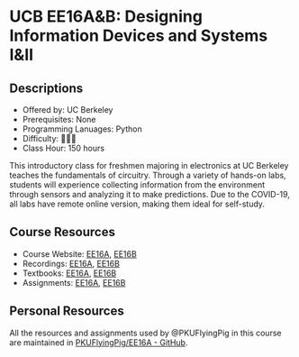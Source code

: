 # UCB EE16A&B: Designing Information Devices and Systems I&II

## Descriptions

- Offered by: UC Berkeley
- Prerequisites: None
- Programming Lanuages: Python
- Difficulty: 🌟🌟🌟
- Class Hour: 150 hours

This introductory class for freshmen majoring in electronics at UC Berkeley teaches the fundamentals of circuitry. Through a variety of hands-on labs, students will experience collecting information from the environment through sensors and analyzing it to make predictions. Due to the COVID-19, all labs have remote online version, making them ideal for self-study.

## Course Resources

- Course Website: [EE16A](https://inst.eecs.berkeley.edu/~ee16a/su20/), [EE16B](https://eecs16b.org/)
- Recordings: [EE16A](https://www.youtube.com/playlist?list=PL6nn4B7IPh8YwpxeJqCoNJ7wh0jme6WNr), [EE16B](https://www.youtube.com/playlist?list=PLfSttCKflps1UrUS1ZaV9KQJkoPFzdZAk)
- Textbooks: [EE16A](https://inst.eecs.berkeley.edu/~ee16a/sp22/#notes), [EE16B](https://eecs16b.org/#notes)
- Assignments: [EE16A](https://inst.eecs.berkeley.edu/~ee16a/sp22/hw-practice.html), [EE16B](https://eecs16b.org/hw-practice/?)

## Personal Resources

All the resources and assignments used by @PKUFlyingPig in this course are maintained in [PKUFlyingPig/EE16A - GitHub](https://github.com/PKUFlyingPig/EE16A).
